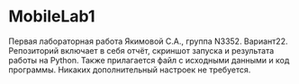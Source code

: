 # MobileLab1
Первая лабораторная работа Якимовой С.А., группа N3352. Вариант22. Репозиторий включает в себя отчёт, скриншот запуска и результата работы на Python. Также прилагается файл с исходными данными и код программы.
Никаких дополнительный настроек не требуется.

